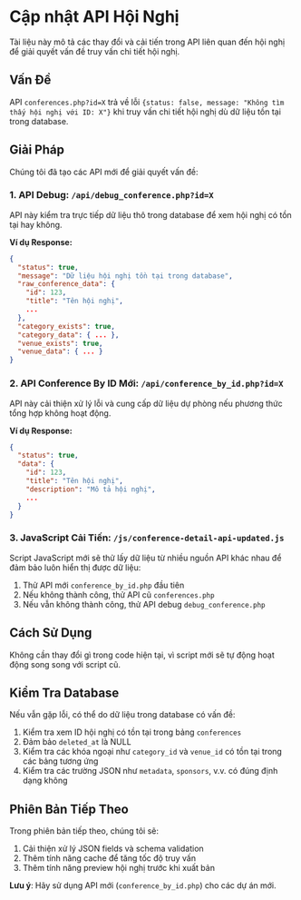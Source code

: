 # Cập nhật API Hội Nghị

Tài liệu này mô tả các thay đổi và cải tiến trong API liên quan đến hội nghị để giải quyết vấn đề truy vấn chi tiết hội nghị.

## Vấn Đề

API `conferences.php?id=X` trả về lỗi `{status: false, message: "Không tìm thấy hội nghị với ID: X"}` khi truy vấn chi tiết hội nghị dù dữ liệu tồn tại trong database.

## Giải Pháp

Chúng tôi đã tạo các API mới để giải quyết vấn đề:

### 1. API Debug: `/api/debug_conference.php?id=X`

API này kiểm tra trực tiếp dữ liệu thô trong database để xem hội nghị có tồn tại hay không.

**Ví dụ Response:**
```json
{
  "status": true,
  "message": "Dữ liệu hội nghị tồn tại trong database",
  "raw_conference_data": {
    "id": 123,
    "title": "Tên hội nghị",
    ...
  },
  "category_exists": true,
  "category_data": { ... },
  "venue_exists": true,
  "venue_data": { ... }
}
```

### 2. API Conference By ID Mới: `/api/conference_by_id.php?id=X`

API này cải thiện xử lý lỗi và cung cấp dữ liệu dự phòng nếu phương thức tổng hợp không hoạt động.

**Ví dụ Response:**
```json
{
  "status": true,
  "data": {
    "id": 123,
    "title": "Tên hội nghị",
    "description": "Mô tả hội nghị",
    ...
  }
}
```

### 3. JavaScript Cải Tiến: `/js/conference-detail-api-updated.js`

Script JavaScript mới sẽ thử lấy dữ liệu từ nhiều nguồn API khác nhau để đảm bảo luôn hiển thị được dữ liệu:

1. Thử API mới `conference_by_id.php` đầu tiên
2. Nếu không thành công, thử API cũ `conferences.php`
3. Nếu vẫn không thành công, thử API debug `debug_conference.php`

## Cách Sử Dụng

Không cần thay đổi gì trong code hiện tại, vì script mới sẽ tự động hoạt động song song với script cũ.

## Kiểm Tra Database

Nếu vẫn gặp lỗi, có thể do dữ liệu trong database có vấn đề:

1. Kiểm tra xem ID hội nghị có tồn tại trong bảng `conferences`
2. Đảm bảo `deleted_at` là NULL
3. Kiểm tra các khóa ngoại như `category_id` và `venue_id` có tồn tại trong các bảng tương ứng
4. Kiểm tra các trường JSON như `metadata`, `sponsors`, v.v. có đúng định dạng không

## Phiên Bản Tiếp Theo

Trong phiên bản tiếp theo, chúng tôi sẽ:

1. Cải thiện xử lý JSON fields và schema validation
2. Thêm tính năng cache để tăng tốc độ truy vấn
3. Thêm tính năng preview hội nghị trước khi xuất bản

**Lưu ý**: Hãy sử dụng API mới (`conference_by_id.php`) cho các dự án mới.
